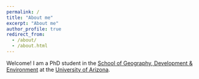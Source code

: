 ```yaml
---
permalink: /
title: "About me"
excerpt: "About me"
author_profile: true
redirect_from: 
  - /about/
  - /about.html
---
```


Welcome! I am a PhD student in the [School of Geography, Development & Environment](https://geography.arizona.edu) at the [University of Arizona](https://www.arizona.edu). 
